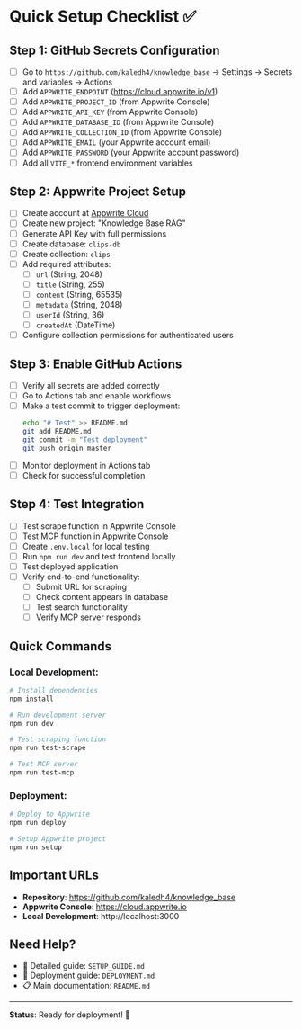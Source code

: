 # Quick Setup Checklist ✅

## Step 1: GitHub Secrets Configuration
- [ ] Go to `https://github.com/kaledh4/knowledge_base` → Settings → Secrets and variables → Actions
- [ ] Add `APPWRITE_ENDPOINT` (https://cloud.appwrite.io/v1)
- [ ] Add `APPWRITE_PROJECT_ID` (from Appwrite Console)
- [ ] Add `APPWRITE_API_KEY` (from Appwrite Console)
- [ ] Add `APPWRITE_DATABASE_ID` (from Appwrite Console)
- [ ] Add `APPWRITE_COLLECTION_ID` (from Appwrite Console)
- [ ] Add `APPWRITE_EMAIL` (your Appwrite account email)
- [ ] Add `APPWRITE_PASSWORD` (your Appwrite account password)
- [ ] Add all `VITE_*` frontend environment variables

## Step 2: Appwrite Project Setup
- [ ] Create account at [Appwrite Cloud](https://cloud.appwrite.io)
- [ ] Create new project: "Knowledge Base RAG"
- [ ] Generate API Key with full permissions
- [ ] Create database: `clips-db`
- [ ] Create collection: `clips`
- [ ] Add required attributes:
  - [ ] `url` (String, 2048)
  - [ ] `title` (String, 255)
  - [ ] `content` (String, 65535)
  - [ ] `metadata` (String, 2048)
  - [ ] `userId` (String, 36)
  - [ ] `createdAt` (DateTime)
- [ ] Configure collection permissions for authenticated users

## Step 3: Enable GitHub Actions
- [ ] Verify all secrets are added correctly
- [ ] Go to Actions tab and enable workflows
- [ ] Make a test commit to trigger deployment:
  ```bash
  echo "# Test" >> README.md
  git add README.md
  git commit -m "Test deployment"
  git push origin master
  ```
- [ ] Monitor deployment in Actions tab
- [ ] Check for successful completion

## Step 4: Test Integration
- [ ] Test scrape function in Appwrite Console
- [ ] Test MCP function in Appwrite Console
- [ ] Create `.env.local` for local testing
- [ ] Run `npm run dev` and test frontend locally
- [ ] Test deployed application
- [ ] Verify end-to-end functionality:
  - [ ] Submit URL for scraping
  - [ ] Check content appears in database
  - [ ] Test search functionality
  - [ ] Verify MCP server responds

## Quick Commands

### Local Development:
```bash
# Install dependencies
npm install

# Run development server
npm run dev

# Test scraping function
npm run test-scrape

# Test MCP server
npm run test-mcp
```

### Deployment:
```bash
# Deploy to Appwrite
npm run deploy

# Setup Appwrite project
npm run setup
```

## Important URLs
- **Repository**: https://github.com/kaledh4/knowledge_base
- **Appwrite Console**: https://cloud.appwrite.io
- **Local Development**: http://localhost:3000

## Need Help?
- 📖 Detailed guide: `SETUP_GUIDE.md`
- 🚀 Deployment guide: `DEPLOYMENT.md`
- 📋 Main documentation: `README.md`

---
**Status**: Ready for deployment! 🚀